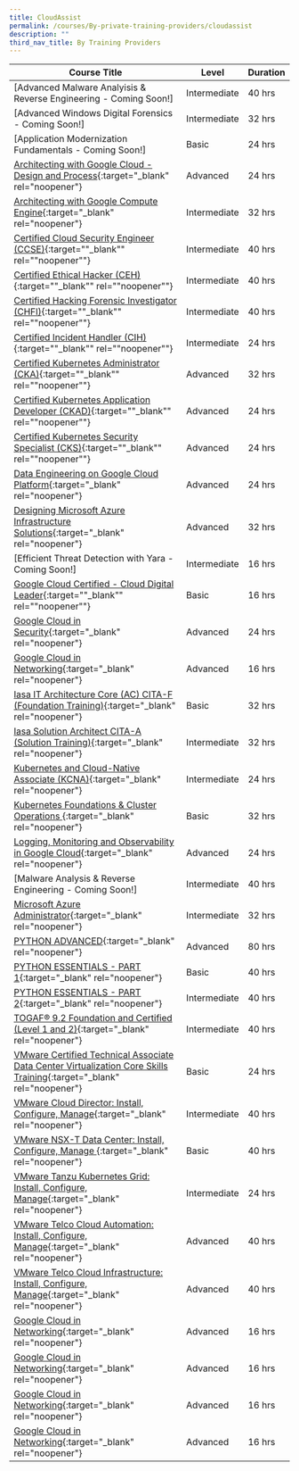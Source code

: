 ```yaml
---
title: CloudAssist
permalink: /courses/By-private-training-providers/cloudassist
description: ""
third_nav_title: By Training Providers
---
```

|Course Title  | Level | Duration |
| - | - | - | 
|[Advanced Malware Analyisis & Reverse Engineering - Coming Soon!]|Intermediate|40 hrs |
|[Advanced Windows Digital Forensics - Coming Soon!]|Intermediate|32 hrs |
|[Application Modernization Fundamentals - Coming Soon!]|Basic|24 hrs |
|[Architecting with Google Cloud - Design and Process](https://www.cloudassistsvcs.com/google-cloud-certified-professional-cloud-architect-bundle/){:target="_blank" rel="noopener"} |Advanced|24 hrs |
|[Architecting with Google Compute Engine](https://www.cloudassistsvcs.com/google-cloud-certified-associate-cloud-engineer/){:target="_blank" rel="noopener"} |Intermediate|32 hrs |
|[Certified Cloud Security Engineer (CCSE)](https://iclass.eccouncil.org/certified-cloud-security-engineer-ccse/){:target=""_blank"" rel=""noopener""} |Intermediate|40 hrs |
|[Certified Ethical Hacker (CEH)](https://iclass.eccouncil.org/our-courses/certified-ethical-hacker-ceh/){:target=""_blank"" rel=""noopener""} |Intermediate|40 hrs |
|[Certified Hacking Forensic Investigator (CHFI)](https://www.eccouncil.org/programs/computer-hacking-forensic-investigator-chfi/){:target=""_blank"" rel=""noopener""} |Intermediate|40 hrs |
|[Certified Incident Handler (CIH)](https://www.eccouncil.org/programs/ec-council-certified-incident-handler-ecih/){:target=""_blank"" rel=""noopener""} |Intermediate|24 hrs |
|[Certified Kubernetes Administrator (CKA)](https://www.cloudassistsvcs.com/certified-kubernetes-administrator-cka/){:target=""_blank"" rel=""noopener""} |Advanced|32 hrs |
|[Certified Kubernetes Application Developer (CKAD)](https://www.cloudassistsvcs.com/certified-kubernetes-application-developer-ckad/){:target=""_blank"" rel=""noopener""} |Advanced|24 hrs |
|[Certified Kubernetes Security Specialist (CKS)](https://training.linuxfoundation.org/training/kubernetes-security-essentials-lfs260/){:target=""_blank"" rel=""noopener""} |Advanced|24 hrs |
|[Data Engineering on Google Cloud Platform](https://www.cloudassistsvcs.com/google-cloud-certified-professional-data-engineer-bundle/){:target="_blank" rel="noopener"} |Advanced|24 hrs |
|[Designing Microsoft Azure Infrastructure Solutions](https://docs.microsoft.com/en-us/learn/certifications/courses/az-305t00){:target="_blank" rel="noopener"} |Advanced|32 hrs |
|[Efficient Threat Detection with Yara - Coming Soon!]|Intermediate|16 hrs |
|[Google Cloud Certified - Cloud Digital Leader](https://cloud.google.com/training/business#cloud-digital-leader-path/){:target=""_blank"" rel=""noopener""} |Basic|16 hrs |
|[Google Cloud in Security](https://www.cloudassistsvcs.com/google-cloud-certified-professional-cloud-security-engineer-bundle/){:target="_blank" rel="noopener"} |Advanced|24 hrs |
|[Google Cloud in Networking](https://www.cloudassistsvcs.com/google-cloud-certified-professional-cloud-network-engineer-bundle/){:target="_blank" rel="noopener"} |Advanced|16 hrs |
|[Iasa IT Architecture Core (AC) CITA-F (Foundation Training)](https://iasaglobal.org/Public/Learn/Course-Offerings/Certified-IT-Architect---Foundation.aspx){:target="_blank" rel="noopener"} |Basic|32 hrs |
|[Iasa Solution Architect CITA-A (Solution Training)](https://iasaglobal.org/Public/Learn/Course-Offerings/Certified%20IT%20Architect%20%E2%80%93%20Associate.aspx){:target="_blank" rel="noopener"} |Intermediate|32 hrs |
|[Kubernetes and Cloud-Native Associate (KCNA)](https://training.linuxfoundation.org/training/kubernetes-and-cloud-native-essentials-lfs250-kubernetes-and-cloud-native-associate-kcna-exam-bundle/){:target="_blank" rel="noopener"} |Intermediate|24 hrs |
|[Kubernetes Foundations & Cluster Operations ](https://mylearn.vmware.com/mgrReg/courses.cfm?ui=www_edu&a=one&id_subject=96906&rcode=CourseCatalog){:target="_blank" rel="noopener"} |Basic|32 hrs |
|[Logging, Monitoring and Observability in Google Cloud](https://www.cloudassistsvcs.com/google-cloud-certified-professional-cloud-devops-engineer-bundle/){:target="_blank" rel="noopener"} |Advanced|24 hrs |
|[Malware Analysis & Reverse Engineering - Coming Soon!]|Intermediate|40 hrs |
|[Microsoft Azure Administrator](https://docs.microsoft.com/en-gb/learn/certifications/courses/az-104t00){:target="_blank" rel="noopener"} |Intermediate|32 hrs |
|[PYTHON ADVANCED](https://edube.org/study/pcpp1-1){:target="_blank" rel="noopener"} |Advanced|80 hrs |
|[PYTHON ESSENTIALS - PART 1](https://edube.org/study/pe1){:target="_blank" rel="noopener"} |Basic|40 hrs |
|[PYTHON ESSENTIALS - PART 2](https://edube.org/study/pe2){:target="_blank" rel="noopener"} |Intermediate|40 hrs |
|[TOGAF® 9.2 Foundation and Certified (Level 1 and 2)](https://www.opengroup.org/certifications/togaf){:target="_blank" rel="noopener"} |Intermediate|40 hrs |
|[VMware Certified Technical Associate Data Center Virtualization Core Skills Training](https://www.cloudassistsvcs.com/vmware-data-center-virtualization-core-technical-skills/){:target="_blank" rel="noopener"} |Basic|24 hrs |
|[VMware Cloud Director: Install, Configure, Manage](https://mylearn.vmware.com/mgrReg/courses.cfm?ui=www_edu&a=one&id_subject=97100&rcode=CourseCatalog){:target="_blank" rel="noopener"} |Intermediate|40 hrs |
|[VMware NSX-T Data Center: Install, Configure, Manage ](https://mylearn.vmware.com/mgrReg/courses.cfm?ui=www_edu&a=one&id_subject=92720&rcode=CourseCatalog){:target="_blank" rel="noopener"} |Basic|40 hrs |
|[VMware Tanzu Kubernetes Grid: Install, Configure, Manage](https://mylearn.vmware.com/mgrReg/courses.cfm?ui=www_edu&a=one&id_subject=96343&rcode=CourseCatalog){:target="_blank" rel="noopener"} |Intermediate|24 hrs |
|[VMware Telco Cloud Automation: Install, Configure, Manage](https://mylearn.vmware.com/mgrReg/courses.cfm?ui=www_edu&a=one&id_subject=95957){:target="_blank" rel="noopener"} |Advanced|40 hrs |
|[VMware Telco Cloud Infrastructure: Install, Configure, Manage](https://mylearn.vmware.com/mgrReg/courses.cfm?ui=www_edu&a=one&id_subject=97110){:target="_blank" rel="noopener"} |Advanced|40 hrs |
|[Google Cloud in Networking](https://www.cloudassistsvcs.com/google-cloud-certified-professional-cloud-network-engineer-bundle/){:target="_blank" rel="noopener"} |Advanced|16 hrs |
|[Google Cloud in Networking](https://www.cloudassistsvcs.com/google-cloud-certified-professional-cloud-network-engineer-bundle/){:target="_blank" rel="noopener"} |Advanced|16 hrs |
|[Google Cloud in Networking](https://www.cloudassistsvcs.com/google-cloud-certified-professional-cloud-network-engineer-bundle/){:target="_blank" rel="noopener"} |Advanced|16 hrs |
|[Google Cloud in Networking](https://www.cloudassistsvcs.com/google-cloud-certified-professional-cloud-network-engineer-bundle/){:target="_blank" rel="noopener"} |Advanced|16 hrs |